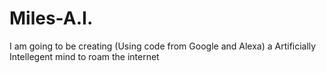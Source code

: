 # Miles-A.I.
I am going to be creating (Using code from Google and Alexa) a Artificially Intellegent mind to roam the internet
